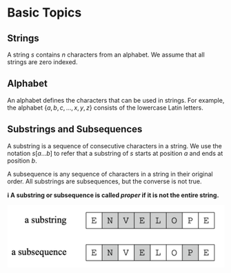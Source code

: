 # Basic Topics

## Strings

A string $s$ contains $n$ characters from an alphabet. We assume that all strings are zero indexed.

## Alphabet

An alphabet defines the characters that can be used in strings. For example, the alphabet $\{ a, b, c, ..., x, y, z\}$ consists of the lowercase Latin letters.

## Substrings and Subsequences

A substring is a sequence of consecutive characters in a string. We use the notation $s[a...b]$ to refer that a substring of $s$ starts at position $a$ and ends at position $b$.

A subsequence is any sequence of characters in a string in their original order. All substrings are subsequences, but the converse is not true.

**ℹ️ A substring or subsequence is called _proper_ if it is not the entire string.**

![Image](resources/basics/ex.png)
